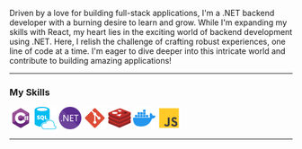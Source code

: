 
Driven by a love for building full-stack applications, I'm a .NET backend developer with a burning desire to learn and grow. While I'm expanding my skills with React, my heart lies in the exciting world of backend development using .NET. Here, I relish the challenge of crafting robust experiences, one line of code at a time. I'm eager to dive deeper into this intricate world and contribute to building amazing applications!




---
### My Skills

<img async src="./doc/icons/csharp.svg" alt="C#" height="40">
<img async src="./doc/icons/sql.svg" alt="SQL" height="40">
<img async src="./doc/icons/dotnet.svg" alt=".NET" height="40">
<img async src="./doc/icons/git.svg" alt="Git" height="40">
<img async src="./doc/icons/redis.svg" alt="Redis" height="40">
<img async src="./doc/icons/docker.svg" alt="Docker" height="40">
<img async src="./doc/icons/js.svg" alt="javascript" height="40">

---


